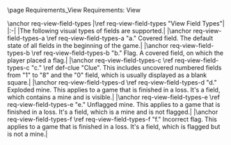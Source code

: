 \page Requirements_View Requirements: View

\anchor req-view-field-types
|\ref req-view-field-types "View Field Types"|
|:-|
|The following visual types of fields are supported.|
|\anchor req-view-field-types-a \ref req-view-field-types-a "a." Covered field. The default state of all fields in the beginning of the game.|
|\anchor req-view-field-types-b \ref req-view-field-types-b "b." Flag. A covered field, on which the player placed a flag.|
|\anchor req-view-field-types-c \ref req-view-field-types-c "c." \ref def-clue "Clue". This includes uncovered numbered fields from "1" to "8" and the "0" field, which is usually displayed as a blank square.|
|\anchor req-view-field-types-d \ref req-view-field-types-d "d." Exploded mine. This applies to a game that is finished in a loss. It's a field, which contains a mine and is visible.|
|\anchor req-view-field-types-e \ref req-view-field-types-e "e." Unflagged mine. This applies to a game that is finished in a loss. It's a field, which is a mine and is not flagged.|
|\anchor req-view-field-types-f \ref req-view-field-types-f "f." Incorrect flag. This applies to a game that is finished in a loss. It's a field, which is flagged but is not a mine.|
